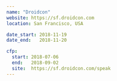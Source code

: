```yaml
---
name: "Droidcon"
website: https://sf.droidcon.com
location: San Francisco, USA

date_start: 2018-11-19
date_end:   2018-11-20

cfp:
  start: 2018-07-06
  end:   2018-09-02
  site:  https://sf.droidcon.com/speak
---
```

